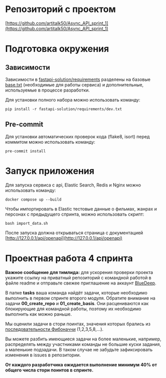 # Репозиторий с проектом

[https://github.com/artitalk50/Async_API_sprint_1](https://github.com/artitalk50/Async_API_sprint_1)

# Подготовка окружения

## Зависимости

Зависимости в [fastapi-solution/requirements](../../Async_API_sprint_1/fastapi-solution/requirements) разделены на базовые [base.txt](../../Async_API_sprint_1/fastapi-solution/requirements/base.txt) (необходимые для работы сервиса) и дополнительные, используемые в процессе разработки.

Для установки полного набора можно использовать команду:

`pip install -r fastapi-solution/requirements/dev.txt`

## Pre-commit

Для установки автоматических проверок кода (flake8, isort) перед коммитом можно использовать команду:

`pre-commit install`

# Запуск приложения

Для запуска сервиса с api, Elastic Search, Redis и Nginx можно использовать команду:

`docker compose up --build`

Чтобы импортировать в Elastic тестовые данные о фильмах, жанрах и персонах с предыдущего спринта, можно использовать скрипт:

`bash import_data.sh`

После запуска должна открываться страница с документацией [http://127.0.0.1/api/openapi](http://127.0.0.1/api/openapi)

# Проектная работа 4 спринта

**Важное сообщение для тимлида:** для ускорения проверки проекта укажите ссылку на приватный репозиторий с командной работой в файле readme и отправьте свежее приглашение на аккаунт [BlueDeep](https://github.com/BigDeepBlue).

В папке **tasks** ваша команда найдёт задачи, которые необходимо выполнить в первом спринте второго модуля.  Обратите внимание на задачи **00_create_repo** и **01_create_basis**. Они расцениваются как блокирующие для командной работы, поэтому их необходимо выполнить как можно раньше.

Мы оценили задачи в стори поинтах, значения которых брались из [последовательности Фибоначчи](https://ru.wikipedia.org/wiki/Числа_Фибоначчи) (1,2,3,5,8,…).

Вы можете разбить имеющиеся задачи на более маленькие, например, распределять между участниками команды не большие куски задания, а маленькие подзадачи. В таком случае не забудьте зафиксировать изменения в issues в репозитории.

**От каждого разработчика ожидается выполнение минимум 40% от общего числа стори поинтов в спринте.**